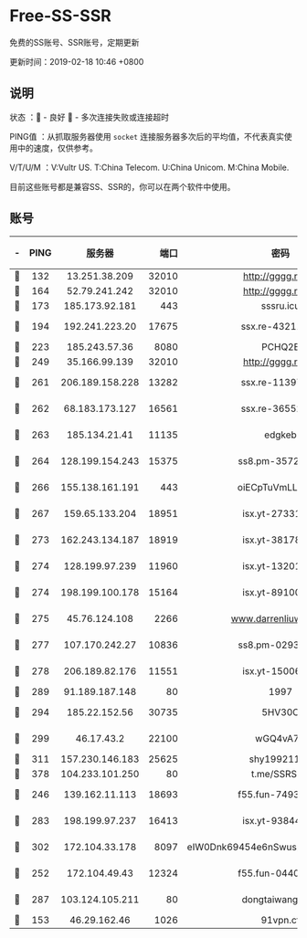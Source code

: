# Free-SS-SSR

免费的SS账号、SSR账号，定期更新

更新时间：2019-02-18 10:46 +0800

## 说明

状态     ：🙂 - 良好 🙁 - 多次连接失败或连接超时

PING值   ：从抓取服务器使用 `socket` 连接服务器多次后的平均值，不代表真实使用中的速度，仅供参考。

V/T/U/M  ：V:Vultr US. T:China Telecom. U:China Unicom. M:China Mobile.

目前这些账号都是兼容SS、SSR的，你可以在两个软件中使用。

## 账号

|-|PING|服务器|端口|密码|加密方式|区域|V/T/U/M|
|:----:|:----:|:-----:|-----:|:----:|:----:|:----:|:----:|
|🙂|132|13.251.38.209|32010|http://gggg.rocks|chacha20|SG|10↑/9↑/10↑/9↑|
|🙂|164|52.79.241.242|32010|http://gggg.rocks|chacha20|KR|8↑/9↑/9↑/9↑|
|🙂|173|185.173.92.181|443|sssru.icu|rc4-md5|RU|10↑/10↑/10↑/10↑|
|🙂|194|192.241.223.20|17675|ssx.re-43211385|aes-256-cfb|US|10↑/10↑/10↑/10↑|
|🙂|223|185.243.57.36|8080|PCHQ2E|rc4-md5|US|9↑/10↑/9↑/9↑|
|🙂|249|35.166.99.139|32010|http://gggg.rocks|chacha20|US|9↑/9↑/9↑/9↑|
|🙂|261|206.189.158.228|13282|ssx.re-11397366|aes-256-cfb|SG|10↑/10↑/10↑/10↑|
|🙂|262|68.183.173.127|16561|ssx.re-36552338|aes-256-cfb|US|10↑/10↑/10↑/10↑|
|🙂|263|185.134.21.41|11135|edgkeb|aes-256-cfb|GB|10↑/10↑/10↑/10↑|
|🙂|264|128.199.154.243|15375|ss8.pm-35729941|aes-256-cfb|SG|10↑/10↑/10↑/10↑|
|🙂|266|155.138.161.191|443|oiECpTuVmLLxk4Ts|aes-256-cfb|US|7↓/10↑/10↑/10↑|
|🙂|267|159.65.133.204|18951|isx.yt-27331929|aes-256-cfb|SG|8↑/9↑/8↑/9↑|
|🙂|273|162.243.134.187|18919|isx.yt-38178502|aes-256-cfb|US|8↑/9↑/8↑/9↑|
|🙂|274|128.199.97.239|11960|isx.yt-13201034|aes-256-cfb|SG|8↑/9↑/8↑/9↑|
|🙂|274|198.199.100.178|15164|isx.yt-89100403|aes-256-cfb|US|8↑/9↑/8↑/9↑|
|🙂|275|45.76.124.108|2266|www.darrenliuwei.com|aes-256-cfb|AU|8↑/9↑/8↑/9↑|
|🙂|277|107.170.242.27|10836|ss8.pm-02934993|aes-256-cfb|US|10↑/10↑/10↑/10↑|
|🙂|278|206.189.82.176|11551|isx.yt-15006347|aes-256-cfb|SG|8↑/9↑/8↑/9↑|
|🙂|289|91.189.187.148|80|1997|chacha20|US|10↑/10↑/10↑/10↑|
|🙂|294|185.22.152.56|30735|5HV30C|aes-256-cfb|RU|10↑/10↑/10↑/10↑|
|🙂|299|46.17.43.2|22100|wGQ4vA7D|aes-256-gcm|RU|4↑/10↑/10↑/10↑|
|🙂|311|157.230.146.183|25625|shy19921124|rc4-md5|US|10↑/10↑/10↑/10↑|
|🙂|378|104.233.101.250|80|t.me/SSRSUB|rc4-md5|CA|10↑/10↑/10↑/10↑|
|🙂|246|139.162.11.113|18693|f55.fun-74935090|aes-256-cfb|SG|10↑/10↑/10↑/10↑|
|🙂|283|198.199.97.237|16413|isx.yt-93844031|aes-256-cfb|US|8↑/9↑/8↑/9↑|
|🙂|302|172.104.33.178|8097|eIW0Dnk69454e6nSwuspv9DmS201tQ0D|aes-256-cfb|SG|10↑/10↑/10↑/10↑|
|🙂|252|172.104.49.43|12324|f55.fun-04402862|aes-256-cfb|SG|10↑/10↑/10↑/10↑|
|🙂|287|103.124.105.211|80|dongtaiwang.com|aes-256-cfb|US|10↑/10↑/10↑/10↑|
|🙁|153|46.29.162.46|1026|91vpn.cf|rc4-md5|RU|8↑/9↑/10↑/10↑|
